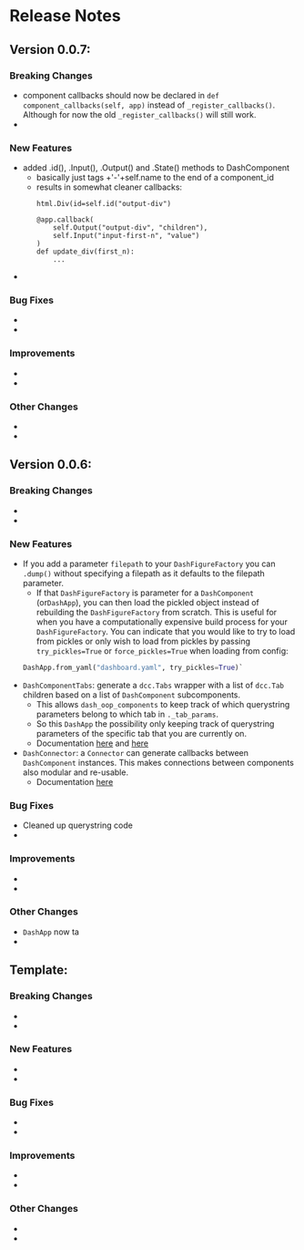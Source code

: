 # Release Notes

## Version 0.0.7:
### Breaking Changes
- component callbacks should now be declared in `def component_callbacks(self, app)` instead of `_register_callbacks()`. Although for now
    the old `_register_callbacks()` will still work.
- 

### New Features
- added .id(), .Input(), .Output() and .State() methods to DashComponent
    - basically just tags +'-'+self.name to the end of a component_id
    - results in somewhat cleaner callbacks:
        ```
        html.Div(id=self.id("output-div")
        
        @app.callback(
            self.Output("output-div", "children"),
            self.Input("input-first-n", "value")
        )
        def update_div(first_n):
            ...
        ```
-

### Bug Fixes
-
-

### Improvements
-
-

### Other Changes
-
-


## Version 0.0.6:
### Breaking Changes
- 
- 

### New Features
- If you add a parameter `filepath` to your `DashFigureFactory` you can `.dump()` without specifying a filepath as it defaults to the filepath  parameter.
    - If that `DashFigureFactory` is parameter for a `DashComponent` (or`DashApp`), you can 
    then load the pickled object instead of rebuilding the `DashFigureFactory` from scratch. 
    This is useful for when you have a computationally expensive build process
    for your `DashFigureFactory`. You can indicate that you would like 
    to try to load from pickles or only wish to load from pickles by 
    passing `try_pickles=True` or `force_pickles=True` when loading from config:
     ```python
     DashApp.from_yaml("dashboard.yaml", try_pickles=True)`
     ```
- `DashComponentTabs`: generate a `dcc.Tabs` wrapper with a list of `dcc.Tab` children based on a list of `DashComponent` subcomponents.
    - This allows `dash_oop_components` to keep track of which querystring parameters belong to which tab in `._tab_params`.
    - So this `DashApp` the possibility  only keeping track of querystring parameters of the specific tab that you are currently on.
    - Documentation [here](https://oegedijk.github.io/dash_oop_components/querystrings.html#Addendum:-Tracking-querystring-params-of-current-tab-only) and [here](https://oegedijk.github.io/dash_oop_components/querystrings.html#Addendum:-Tracking-querystring-params-of-current-tab-only)
- `DashConnector`: a `Connector` can generate callbacks between 
    `DashComponent` instances. This makes connections between components
    also modular and re-usable.
    - Documentation [here](https://oegedijk.github.io/dash_oop_components/core.html#DashConnector)

### Bug Fixes
- Cleaned up querystring code
-

### Improvements
- 
-

### Other Changes
- `DashApp` now ta
-


## Template:
### Breaking Changes
- 
- 

### New Features
-
-

### Bug Fixes
-
-

### Improvements
-
-

### Other Changes
-
-